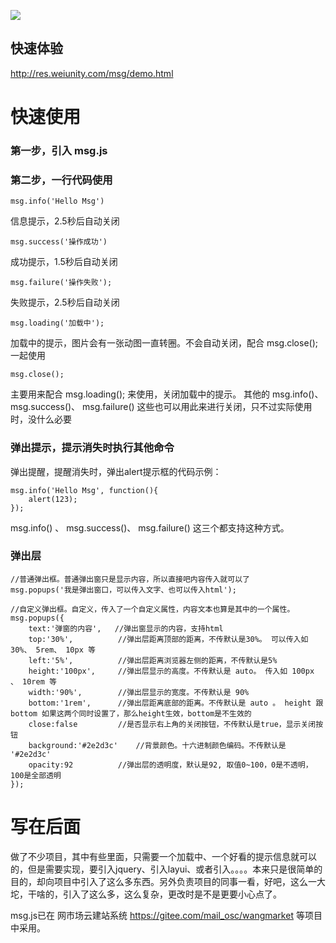 ![](https://res.weiunity.com/msg/images/all.png)

## 快速体验
http://res.weiunity.com/msg/demo.html

# 快速使用
### 第一步，引入 msg.js 
<script src="https://res.weiunity.com/msg/msg.js"></script>
### 第二步，一行代码使用
````
msg.info('Hello Msg')
````
信息提示，2.5秒后自动关闭

````
msg.success('操作成功')
````
成功提示，1.5秒后自动关闭

````
msg.failure('操作失败');
````
失败提示，2.5秒后自动关闭

````
msg.loading('加载中');
````
加载中的提示，图片会有一张动图一直转圈。不会自动关闭，配合 msg.close(); 一起使用

````
msg.close();
````
主要用来配合 msg.loading(); 来使用，关闭加载中的提示。
其他的 msg.info()、 msg.success()、 msg.failure() 这些也可以用此来进行关闭，只不过实际使用时，没什么必要

### 弹出提示，提示消失时执行其他命令
弹出提醒，提醒消失时，弹出alert提示框的代码示例：
````
msg.info('Hello Msg', function(){
	alert(123);
});
````
msg.info() 、 msg.success()、 msg.failure() 这三个都支持这种方式。

### 弹出层
````
//普通弹出框。普通弹出窗只是显示内容，所以直接吧内容传入就可以了
msg.popups('我是弹出窗口，可以传入文字、也可以传入html');

//自定义弹出框。自定义，传入了一个自定义属性，内容文本也算是其中的一个属性。
msg.popups({
	text:'弹窗的内容',	//弹出窗显示的内容，支持html
	top:'30%',			//弹出层距离顶部的距离，不传默认是30%。 可以传入如 30%、 5rem、 10px 等
	left:'5%',			//弹出层距离浏览器左侧的距离，不传默认是5%
	height:'100px',		//弹出层显示的高度。不传默认是 auto。 传入如 100px 、 10rem 等 
	width:'90%',		//弹出层显示的宽度。不传默认是 90%
	bottom:'1rem',		//弹出层距离底部的距离。不传默认是 auto 。 height 跟 bottom 如果这两个同时设置了，那么height生效，bottom是不生效的
	close:false			//是否显示右上角的关闭按钮，不传默认是true，显示关闭按钮
	background:'#2e2d3c'	//背景颜色。十六进制颜色编码。不传默认是 '#2e2d3c'
	opacity:92			//弹出层的透明度，默认是92, 取值0~100，0是不透明，100是全部透明
});
````

# 写在后面
做了不少项目，其中有些里面，只需要一个加载中、一个好看的提示信息就可以的，但是需要实现，要引入jquery、引入layui、或者引入。。。。本来只是很简单的目的，却向项目中引入了这么多东西。另外负责项目的同事一看，好吧，这么一大坨，干啥的，引入了这么多，这么复杂，更改时是不是更要小心点了。

msg.js已在 网市场云建站系统 https://gitee.com/mail_osc/wangmarket 等项目中采用。